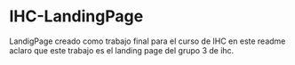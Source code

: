 # IHC-LandingPage
LandigPage creado como trabajo final para el curso de IHC
en este  readme  aclaro que este trabajo es el landing page del grupo 3 de ihc.
